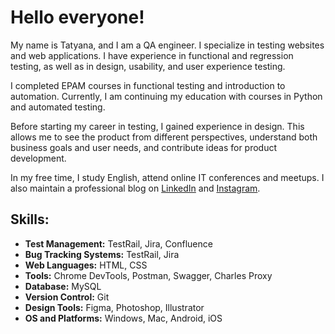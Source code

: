 # Hello everyone!

My name is Tatyana, and I am a QA engineer. I specialize in testing websites and web applications. I have experience in functional and regression testing, as well as in design, usability, and user experience testing.

I completed EPAM courses in functional testing and introduction to automation. Currently, I am continuing my education with courses in Python and automated testing.

Before starting my career in testing, I gained experience in design. This allows me to see the product from different perspectives, understand both business goals and user needs, and contribute ideas for product development.

In my free time, I study English, attend online IT conferences and meetups. I also maintain a professional blog on [LinkedIn](https://www.linkedin.com) and [Instagram](https://www.instagram.com).

## Skills:

- **Test Management:** TestRail, Jira, Confluence
- **Bug Tracking Systems:** TestRail, Jira
- **Web Languages:** HTML, CSS
- **Tools:** Chrome DevTools, Postman, Swagger, Charles Proxy
- **Database:** MySQL
- **Version Control:** Git
- **Design Tools:** Figma, Photoshop, Illustrator
- **OS and Platforms:** Windows, Mac, Android, iOS

